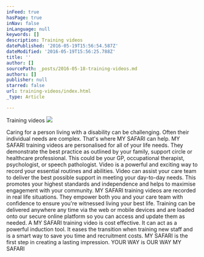 ```yaml
---
inFeed: true
hasPage: true
inNav: false
inLanguage: null
keywords: []
description: Training videos
datePublished: '2016-05-19T15:56:54.587Z'
dateModified: '2016-05-19T15:56:25.788Z'
title: ''
author: []
sourcePath: _posts/2016-05-18-training-videos.md
authors: []
publisher: null
starred: false
url: training-videos/index.html
_type: Article

---
```

Training videos
![](https://the-grid-user-content.s3-us-west-2.amazonaws.com/212dd1b5-381f-4d6b-85a1-da17354ae05a.jpg)

Caring for a person living with a disability can be challenging. Often their individual needs are complex. That's where MY SAFARI can help. MY SAFARI training videos are personalised for all of your life needs. They demonstrate the best practice as outlined by your family, support circle or healthcare professional. This could be your GP, occupational therapist, psychologist, or speech pathologist. Video is a powerful and exciting way to record your essential routines and abilities. Video can assist your care team to deliver the best possible support in meeting your day-to-day needs. This promotes your highest standards and independence and helps to maximise engagement with your community. MY SAFARI training videos are recorded in real life situations. They empower both you and your care team with confidence to ensure you're witnessed living your best life. Training can be delivered anywhere any time via the web or mobile devices and are loaded onto our secure online platform so you can access and update them as needed. A MY SAFARI training video is cost effective. It can act as a powerful induction tool. It eases the transition when training new staff and is a smart way to save you time and recruitment costs. MY SAFARI is the first step in creating a lasting impression. YOUR WAY is OUR WAY MY SAFARI